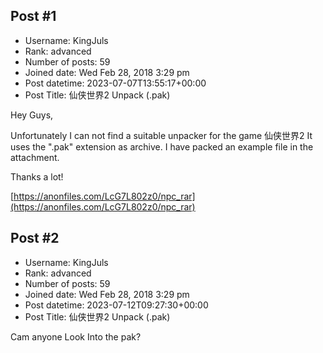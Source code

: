 ## Post #1
- Username: KingJuls
- Rank: advanced
- Number of posts: 59
- Joined date: Wed Feb 28, 2018 3:29 pm
- Post datetime: 2023-07-07T13:55:17+00:00
- Post Title: 仙侠世界2 Unpack (.pak)

Hey Guys,

Unfortunately I can not find a suitable unpacker for the game 仙侠世界2
It uses the ".pak" extension as archive. I have packed an example file in the attachment.

Thanks a lot!


[https://anonfiles.com/LcG7L802z0/npc_rar](https://anonfiles.com/LcG7L802z0/npc_rar)
## Post #2
- Username: KingJuls
- Rank: advanced
- Number of posts: 59
- Joined date: Wed Feb 28, 2018 3:29 pm
- Post datetime: 2023-07-12T09:27:30+00:00
- Post Title: 仙侠世界2 Unpack (.pak)

Cam anyone Look Into the pak?
